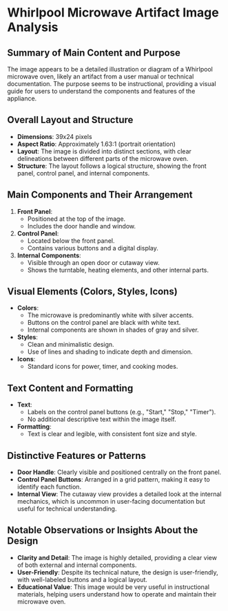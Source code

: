 # Whirlpool Microwave Artifact Image Analysis

## Summary of Main Content and Purpose
The image appears to be a detailed illustration or diagram of a Whirlpool microwave oven, likely an artifact from a user manual or technical documentation. The purpose seems to be instructional, providing a visual guide for users to understand the components and features of the appliance.

## Overall Layout and Structure

- **Dimensions**: 39x24 pixels
- **Aspect Ratio**: Approximately 1.63:1 (portrait orientation)
- **Layout**: The image is divided into distinct sections, with clear delineations between different parts of the microwave oven.
- **Structure**: The layout follows a logical structure, showing the front panel, control panel, and internal components.

## Main Components and Their Arrangement

1. **Front Panel**:
   - Positioned at the top of the image.
   - Includes the door handle and window.
2. **Control Panel**:
   - Located below the front panel.
   - Contains various buttons and a digital display.
3. **Internal Components**:
   - Visible through an open door or cutaway view.
   - Shows the turntable, heating elements, and other internal parts.

## Visual Elements (Colors, Styles, Icons)

- **Colors**:
  - The microwave is predominantly white with silver accents.
  - Buttons on the control panel are black with white text.
  - Internal components are shown in shades of gray and silver.
- **Styles**:
  - Clean and minimalistic design.
  - Use of lines and shading to indicate depth and dimension.
- **Icons**:
  - Standard icons for power, timer, and cooking modes.

## Text Content and Formatting

- **Text**:
  - Labels on the control panel buttons (e.g., "Start," "Stop," "Timer").
  - No additional descriptive text within the image itself.
- **Formatting**:
  - Text is clear and legible, with consistent font size and style.

## Distinctive Features or Patterns

- **Door Handle**: Clearly visible and positioned centrally on the front panel.
- **Control Panel Buttons**: Arranged in a grid pattern, making it easy to identify each function.
- **Internal View**: The cutaway view provides a detailed look at the internal mechanics, which is uncommon in user-facing documentation but useful for technical understanding.

## Notable Observations or Insights About the Design

- **Clarity and Detail**: The image is highly detailed, providing a clear view of both external and internal components.
- **User-Friendly**: Despite its technical nature, the design is user-friendly, with well-labeled buttons and a logical layout.
- **Educational Value**: This image would be very useful in instructional materials, helping users understand how to operate and maintain their microwave oven.